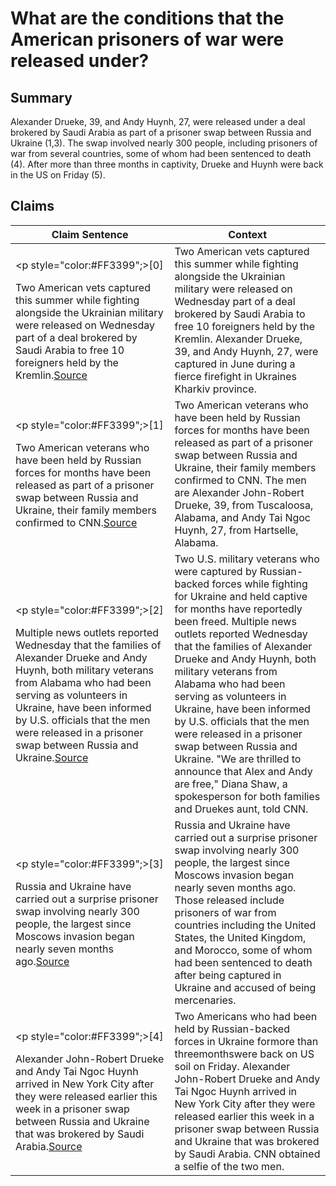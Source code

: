 # What are the conditions that the American prisoners of war were released under?

## Summary
Alexander Drueke, 39, and Andy Huynh, 27, were released under a deal brokered by Saudi Arabia as part of a prisoner swap between Russia and Ukraine (1,3). The swap involved nearly 300 people, including prisoners of war from several countries, some of whom had been sentenced to death (4). After more than three months in captivity, Drueke and Huynh were back in the US on Friday (5).

## Claims
| Claim Sentence | Context |
|---|---|
|<p style="color:#FF3399";>[0]</p>Two American vets captured this summer while fighting alongside the Ukrainian military were released on Wednesday part of a deal brokered by Saudi Arabia to free 10 foreigners held by the Kremlin.<a href="https://nypost.com/2022/09/21/russia-frees-us-prisoners-of-war-after-saudi-mediation/" target="_blank">Source</a>| Two American vets captured this summer while fighting alongside the Ukrainian military were released on Wednesday part of a deal brokered by Saudi Arabia to free 10 foreigners held by the Kremlin. Alexander Drueke, 39, and Andy Huynh, 27, were captured in June during a fierce firefight in Ukraines Kharkiv province.|
|<p style="color:#FF3399";>[1]</p>Two American veterans who have been held by Russian forces for months have been released as part of a prisoner swap between Russia and Ukraine, their family members confirmed to CNN.<a href="https://www.cnn.com/europe/live-news/russia-ukraine-war-news-09-21-22/h_530d0832a7d9a86e46cc450c55fabef8" target="_blank">Source</a>| Two American veterans who have been held by Russian forces for months have been released as part of a prisoner swap between Russia and Ukraine, their family members confirmed to CNN. The men are Alexander John-Robert Drueke, 39, from Tuscaloosa, Alabama, and Andy Tai Ngoc Huynh, 27, from Hartselle, Alabama.|
|<p style="color:#FF3399";>[2]</p>Multiple news outlets reported Wednesday that the families of Alexander Drueke and Andy Huynh, both military veterans from Alabama who had been serving as volunteers in Ukraine, have been informed by U.S. officials that the men were released in a prisoner swap between Russia and Ukraine.<a href="https://news.yahoo.com/americans-released-prisoner-swap-russia-ukraine-war-183135825.html" target="_blank">Source</a>| Two U.S. military veterans who were captured by Russian-backed forces while fighting for Ukraine and held captive for months have reportedly been freed. Multiple news outlets reported Wednesday that the families of Alexander Drueke and Andy Huynh, both military veterans from Alabama who had been serving as volunteers in Ukraine, have been informed by U.S. officials that the men were released in a prisoner swap between Russia and Ukraine. "We are thrilled to announce that Alex and Andy are free," Diana Shaw, a spokesperson for both families and Druekes aunt, told CNN.|
|<p style="color:#FF3399";>[3]</p>Russia and Ukraine have carried out a surprise prisoner swap involving nearly 300 people, the largest since Moscows invasion began nearly seven months ago.<a href="https://www.aljazeera.com/news/2022/9/21/ten-prisoners-of-war-released-from-russian-capture-saudi-arabia" target="_blank">Source</a>| Russia and Ukraine have carried out a surprise prisoner swap involving nearly 300 people, the largest since Moscows invasion began nearly seven months ago. Those released include prisoners of war from countries including the United States, the United Kingdom, and Morocco, some of whom had been sentenced to death after being captured in Ukraine and accused of being mercenaries.|
|<p style="color:#FF3399";>[4]</p>Alexander John-Robert Drueke and Andy Tai Ngoc Huynh arrived in New York City after they were released earlier this week in a prisoner swap between Russia and Ukraine that was brokered by Saudi Arabia.<a href="https://www.cnn.com/europe/live-news/russia-ukraine-war-news-09-23-22/h_38b11d717816e5c7faa251a50c93d19d" target="_blank">Source</a>| Two Americans who had been held by Russian-backed forces in Ukraine formore than threemonthswere back on US soil on Friday. Alexander John-Robert Drueke and Andy Tai Ngoc Huynh arrived in New York City after they were released earlier this week in a prisoner swap between Russia and Ukraine that was brokered by Saudi Arabia. CNN obtained a selfie of the two men.|
